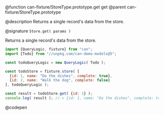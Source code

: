 @function can-fixture/StoreType.prototype.get get
@parent can-fixture/StoreType.prototype

@description Returns a single record's data from the store.

@signature `Store.get( params )`

  Returns a single record's data from the store.

  ```js
  import {QueryLogic, fixture} from "can";
  import {Todo} from "//unpkg.com/can-demo-models@5";

  const todoQueryLogic = new QueryLogic( Todo );

  const todoStore = fixture.store( [
    {id: 1, name: "Do the dishes", complete: true}, 
    {id: 2, name: "Walk the dog", complete: false}
  ], todoQueryLogic );

  const result = todoStore.get( {id: 1} );
  console.log( result ); //-> {id: 1, name: "Do the dishes", complete: true}

  ```
  @codepen
